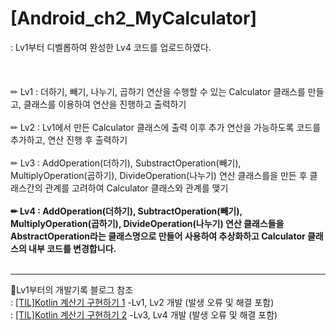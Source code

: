# [Android_ch2_MyCalculator]

: Lv1부터 디벨롭하여 완성한 Lv4 코드를 업로드하였다. <br><br><br><br>
✏ Lv1 : 더하기, 빼기, 나누기, 곱하기 연산을 수행할 수 있는 Calculator 클래스를 만들고, 클래스를 이용하여 연산을 진행하고 출력하기 <br><br>
✏ Lv2 : Lv1에서 만든 Calculator 클래스에 출력 이후 추가 연산을 가능하도록 코드를 추가하고, 연산 진행 후 출력하기 <br><br>
✏ Lv3 : AddOperation(더하기), SubstractOperation(빼기), MultiplyOperation(곱하기), DivideOperation(나누기) 연산 클래스를을 만든 후 클래스간의 관계를 고려하여 Calculator 클래스와 관계를 맺기 <br><br>
**✏ Lv4 : AddOperation(더하기), SubtractOperation(빼기), MultiplyOperation(곱하기), DivideOperation(나누기) 연산 클래스들을 AbstractOperation라는 클래스명으로 만들어 사용하여 추상화하고 Calculator 클래스의 내부 코드를 변경합니다.** <br><br>

<hr>

📖Lv1부터의 개발기록 블로그 참조 <br>
: [[TIL]Kotlin 계산기 구현하기 1](https://velog.io/@wiz_hey/TILKotlin-%EA%B3%84%EC%82%B0%EA%B8%B0-%EA%B5%AC%ED%98%84%ED%95%98%EA%B8%B0) -Lv1, Lv2 개발 (발생 오류 및 해결 포함) <br>
: [[TIL]Kotlin 계산기 구현하기 2](https://velog.io/@wiz_hey/TILKotlin-%EA%B3%84%EC%82%B0%EA%B8%B0-%EA%B5%AC%ED%98%84%ED%95%98%EA%B8%B0-2) -Lv3, Lv4 개발 (발생 오류 및 해결 포함)



